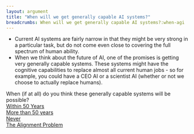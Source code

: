 ```yaml
---
layout: argument
title: "When will we get generally capable AI systems?"
breadcrumbs: When will we get generally capable AI systems?:when-agi
---
```

<ul><li>Current AI systems are fairly narrow in that they might be very strong in a particular task, but do not come even close to covering the full spectrum of human ability.</li>
<li>When we think about the future of AI, one of the promises is getting very generally capable systems. These systems might have the cognitive capabilities to replace almost all current human jobs - so for example, you could have a CEO AI or a scientist AI (whether or not we choose to actually replace humans).</li>
</ul>When (if at all) do you think these generally capable systems
will be possible?
<div><a href='/arguments/within-50--years.html'>Within 50 Years</a></div>
<div><a href='/arguments/more-than-50-years.html'>More than 50 years</a></div>
<div><a href='/arguments/never.html'>Never</a></div>
<div><a href='/arguments/the--alignment--problem.html'>The Alignment Problem</a></div>
